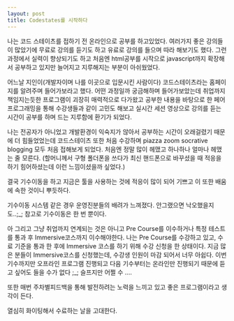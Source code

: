 ```yaml
---
layout: post
title: Codestates를 시작하다
---
```


나는 코드 스테이츠를 접하기 전 온라인으로 공부를 하고있었다.
여러가지 좋은 강의들이 많았기에 무료로 강의를 듣기도 하고 유료로 강의를 들으며 따라 해보기도 했다.
그런 과정에서 실력이 향상되기도 하고 처음엔 html공부를 시작으로 javascript까지 확장해서 공부하고 있지만
늘어지고 지루해지는 부분이 아쉬웠었다.

어느날 지인이(개발자이며 나를 이곳으로 입문시킨 사람이다) 코드스테이츠라는 홈페이지를 알려주며 들어가보라고 했다.
어떤 과정일까 궁금해하며 들어가보았는데
취업까지 책임지는듯한 프로그램이 괴장히 매력적으로 다가왔고
공부한 내용을 바탕으로 한 페어프로그래밍을 통해
수강생들과 같이 고민도 해보고 실시간 세션 영상으로 강의를 듣는 시간이
공부를 하며 드는 지루함에 환기가 되었다.

나는 전공자가 아니었고 개발환경이 익숙지가 않아서
공부하는 시간이 오래걸렸기 때문에 더 힘들었었는데
코드스테이츠 또한 처음 수강하며
piazza zoom socrative blogging 모두 처음 접해보게 되었다.
처음엔 정말 많이 헤맸고 하나하나 얼마나 헤맸는 줄 모른다.
(할머니께서 구형 폴더폰을 쓰다가 최신 핸드폰으로 바꾸셨을 때 적응을 하기 힘어하셨는데 이런 느낌이셨을까 싶었다.)

결국 기수이동을 하고 지금은 툴을 사용하는 것에 적응이 많이 되어 기쁘고
이 또한 배움에 속한 것이니 뿌듯하다.

기수이동 시스템 같은 경우 운영진분들의 배려가 느껴졌다.
안그랬으면 낙오했을지도..;_; 
참고로 기수이동은 한 번 뿐이다.

아 그리고 그냥 취업까지 연계되는 것은 아니고
Pre Course를 이수하거나 특정 테스트를 통과 후 Immersive코스까지 이수해야한다.
나는 Pre Course를 수강하고 있고, 수료 기준을 통과 한 후에
Immersive 코스를 하기 위해 수강 신청을 한 상태이다.
지금 많은 분들이 Immersive코스를 신청했는데,
수강생 인원이 마감 되어서 너무 아쉽다.
이번 기수까지만 오프라인 프로그램 진행되고 
다음 기수부터는 온라인만 진행되기 때문에 
듣고 싶어도 들을 수가 없다 ;_; 
슬프지만 어쩔 수 ....


또한 매번 주차별피드백을 통해
발전하려는 노력을 느끼고 있고 좋은 프로그램이라고 생각이 든다.

열심히 화이팅해서 수료하는 날을 고대한다.
